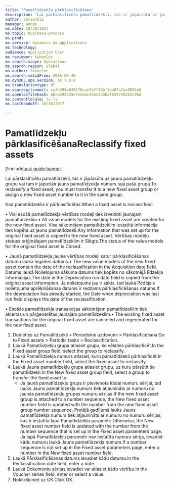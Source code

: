 ```yaml
--- 
title: "Pamatlīdzekļu pārklasificēšana"
description: "Lai pārklasificētu pamatlīdzekli, tas ir jāpārsūta uz jaunu pamatlīdzekļu grupu vai tam ir jāpiešķir jauns pamatlīdzekļa numurs tajā pašā grupā."
author: saraschi2
manager: AnnBe
ms.date: 10/30/2017
ms.topic: business-process
ms.prod: 
ms.service: dynamics-ax-applications
ms.technology: 
audience: Application User
ms.reviewer: twheeloc
ms.search.scope: Operations
ms.search.region: Global
ms.author: twheeloc
ms.search.validFrom: 2016-06-30
ms.dyn365.ops.version: AX 7.0.0
ms.translationtype: HT
ms.sourcegitcommit: cafd499e849570cae7b7f58bf2d487a7ac0093e6
ms.openlocfilehash: 6bce294329c7ec6dc436c3d3baf6597e0283c9bd
ms.contentlocale: lv-lv
ms.lasthandoff: 10/30/2017

---
```

# <a name="reclassify-fixed-assets"></a><span data-ttu-id="86390-103">Pamatlīdzekļu pārklasificēšana</span><span class="sxs-lookup"><span data-stu-id="86390-103">Reclassify fixed assets</span></span>

[!include[task guide banner](../../includes/task-guide-banner.md)]

<span data-ttu-id="86390-104">Lai pārklasificētu pamatlīdzekli, tas ir jāpārsūta uz jaunu pamatlīdzekļu grupu vai tam ir jāpiešķir jauns pamatlīdzekļa numurs tajā pašā grupā.</span><span class="sxs-lookup"><span data-stu-id="86390-104">To reclassify a fixed asset, you must transfer it to a new fixed asset group or assign a new fixed asset number to it in the same group.</span></span> 

<span data-ttu-id="86390-105">Kad pamatlīdzeklis ir pārklasificētas:</span><span class="sxs-lookup"><span data-stu-id="86390-105">When a fixed asset is reclassified:</span></span>

<span data-ttu-id="86390-106">• Visi esošā pamatlīdzekļa vērtības modeļi tiek izveidoti jaunajam pamatlīdzeklim.</span><span class="sxs-lookup"><span data-stu-id="86390-106">• All value models for the existing fixed asset are created for the new fixed asset.</span></span> <span data-ttu-id="86390-107">Visa sākotnējam pamatlīdzeklim iestatītā informācija tiek kopēta uz jauno pamatlīdzekli.</span><span class="sxs-lookup"><span data-stu-id="86390-107">Any information that was set up for the original fixed asset is copied to the new fixed asset.</span></span> <span data-ttu-id="86390-108">Vērtības modeļu statuss oriģinālajam pamatlīdzeklim ir Slēgts.</span><span class="sxs-lookup"><span data-stu-id="86390-108">The status of the value models for the original fixed asset is Closed.</span></span> 

<span data-ttu-id="86390-109">• Jaunā pamatlīdzekļa jaunie vērtības modeļi satur pārklasificēšanas datumu laukā Iegādes datums.</span><span class="sxs-lookup"><span data-stu-id="86390-109">• The new value models of the new fixed asset contain the date of the reclassification in the Acquisition date field.</span></span> <span data-ttu-id="86390-110">Datums laukā Nolietojuma sākuma datums tiek kopēts no sākotnējā līdzekļa informācijas.</span><span class="sxs-lookup"><span data-stu-id="86390-110">The date in the Depreciation run date field is copied from the original asset information.</span></span> <span data-ttu-id="86390-111">Ja nolietojums jau ir sākts, tad laukā Pēdējais nolietojuma aprēķināšanas datums ir redzams pārklasificēšanas datums.</span><span class="sxs-lookup"><span data-stu-id="86390-111">If the depreciation has already started, the Date when depreciation was last run field displays the date of the reclassification.</span></span> 

<span data-ttu-id="86390-112">• Esošās pamatlīdzekļa transakcijas sākotnējam pamatlīdzeklim tiek atceltas un pārģenerētas jaunajam pamatlīdzeklim.</span><span class="sxs-lookup"><span data-stu-id="86390-112">• The existing fixed asset transactions for the original fixed asset are canceled and regenerated for the new fixed asset.</span></span>

1. <span data-ttu-id="86390-113">Dodieties uz Pamatlīdzekļi > Periodiskie uzdevumi > Pārklasificēšana.</span><span class="sxs-lookup"><span data-stu-id="86390-113">Go to Fixed assets > Periodic tasks > Reclassification.</span></span>
2. <span data-ttu-id="86390-114">Laukā Pamatlīdzekļu grupa atlasiet grupu, ko vēlaties pārklasificēt.</span><span class="sxs-lookup"><span data-stu-id="86390-114">In the Fixed asset group field, select the group to reclassify.</span></span>
3. <span data-ttu-id="86390-115">Laukā Pamatlīdzekļa numurs atlasiet, kuru pamatlīdzekli pārklasificēt.</span><span class="sxs-lookup"><span data-stu-id="86390-115">In the Fixed asset number field, select the fixed asset to reclassify.</span></span>
4. <span data-ttu-id="86390-116">Laukā Jauna pamatlīdzekļu grupa atlasiet grupu, uz kuru pārsūtīt šo pamatlīdzekli.</span><span class="sxs-lookup"><span data-stu-id="86390-116">In the New fixed asset group field, select a group to transfer the fixed asset to.</span></span>
    * <span data-ttu-id="86390-117">Ja jaunā pamatlīdzekļu grupa ir pievienota kādai numuru sērijai, tad lauks Jauns pamatlīdzekļa numurs tiek atjaunināts ar numuru no jaunās pamatlīdzekļu grupas numuru sērijas.</span><span class="sxs-lookup"><span data-stu-id="86390-117">If the new fixed asset group is attached to a number sequence, the New fixed asset number field is updated with the number from the new fixed asset group number sequence.</span></span> <span data-ttu-id="86390-118">Pretējā gadījumā lauks Jauns pamatlīdzekļa numurs tiek atjaunināts ar numuru no numuru sērijas, kas ir iestatīta lapā Pamatlīdzekļu parametri.</span><span class="sxs-lookup"><span data-stu-id="86390-118">Otherwise, the New fixed asset number field is updated with the number from the number sequence that is set up in the Fixed asset parameters page.</span></span> <span data-ttu-id="86390-119">Ja lapā Pamatlīdzekļu parametri nav iestatīta numuru sērija, ievadiet kādu numuru laukā Jauns pamatlīdzekļa numurs.</span><span class="sxs-lookup"><span data-stu-id="86390-119">If a number sequence is not set up in the Fixed asset parameters page, enter a number in the New fixed asset number field.</span></span>  
5. <span data-ttu-id="86390-120">Laukā Pārklasificēšanas datums ievadiet kādu datumu.</span><span class="sxs-lookup"><span data-stu-id="86390-120">In the Reclassification date field, enter a date.</span></span>
6. <span data-ttu-id="86390-121">Laukā Dokumentu sērijas ievadiet vai atlasiet kādu vērtību.</span><span class="sxs-lookup"><span data-stu-id="86390-121">In the Voucher series field, enter or select a value.</span></span>
7. <span data-ttu-id="86390-122">Noklikšķiniet uz OK.</span><span class="sxs-lookup"><span data-stu-id="86390-122">Click OK.</span></span>



